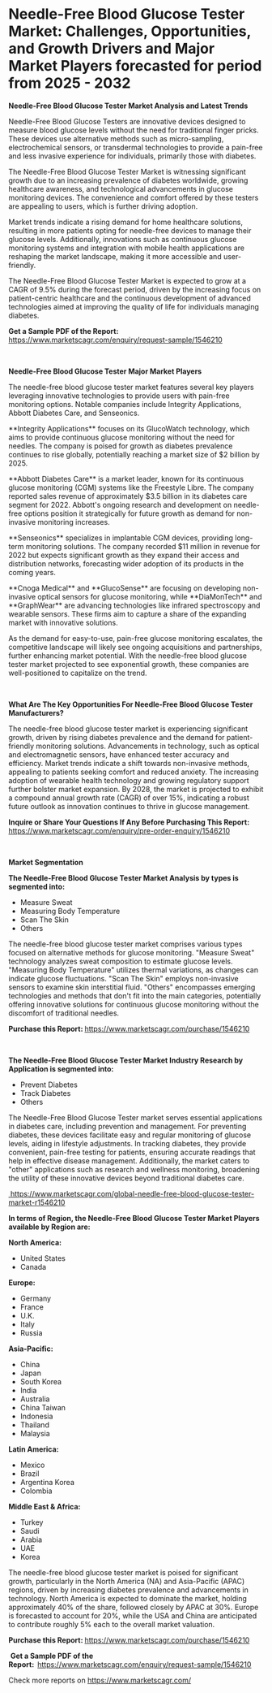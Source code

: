 <p><h1>Needle-Free Blood Glucose Tester Market: Challenges, Opportunities, and Growth Drivers and Major Market Players forecasted for period from 2025 - 2032</h1></p><p><strong>Needle-Free Blood Glucose Tester Market Analysis and Latest Trends</strong></p>
<p><p>Needle-Free Blood Glucose Testers are innovative devices designed to measure blood glucose levels without the need for traditional finger pricks. These devices use alternative methods such as micro-sampling, electrochemical sensors, or transdermal technologies to provide a pain-free and less invasive experience for individuals, primarily those with diabetes. </p><p>The Needle-Free Blood Glucose Tester Market is witnessing significant growth due to an increasing prevalence of diabetes worldwide, growing healthcare awareness, and technological advancements in glucose monitoring devices. The convenience and comfort offered by these testers are appealing to users, which is further driving adoption. </p><p>Market trends indicate a rising demand for home healthcare solutions, resulting in more patients opting for needle-free devices to manage their glucose levels. Additionally, innovations such as continuous glucose monitoring systems and integration with mobile health applications are reshaping the market landscape, making it more accessible and user-friendly. </p><p>The Needle-Free Blood Glucose Tester Market is expected to grow at a CAGR of 9.5% during the forecast period, driven by the increasing focus on patient-centric healthcare and the continuous development of advanced technologies aimed at improving the quality of life for individuals managing diabetes.</p></p>
<p><strong>Get a Sample PDF of the Report:&nbsp;</strong> <a href="https://www.marketscagr.com/enquiry/request-sample/1546210?utm_campaign=2246&utm_medium=2&utm_source=Github&utm_content=ia&utm_term=09022025&utm_id=needle-free-blood-glucose-tester">https://www.marketscagr.com/enquiry/request-sample/1546210</a></p>
<p>&nbsp;</p>
<p><strong>Needle-Free Blood Glucose Tester Major Market Players</strong></p>
<p><p>The needle-free blood glucose tester market features several key players leveraging innovative technologies to provide users with pain-free monitoring options. Notable companies include Integrity Applications, Abbott Diabetes Care, and Senseonics.</p><p>**Integrity Applications** focuses on its GlucoWatch technology, which aims to provide continuous glucose monitoring without the need for needles. The company is poised for growth as diabetes prevalence continues to rise globally, potentially reaching a market size of $2 billion by 2025.</p><p>**Abbott Diabetes Care** is a market leader, known for its continuous glucose monitoring (CGM) systems like the Freestyle Libre. The company reported sales revenue of approximately $3.5 billion in its diabetes care segment for 2022. Abbott's ongoing research and development on needle-free options position it strategically for future growth as demand for non-invasive monitoring increases.</p><p>**Senseonics** specializes in implantable CGM devices, providing long-term monitoring solutions. The company recorded $11 million in revenue for 2022 but expects significant growth as they expand their access and distribution networks, forecasting wider adoption of its products in the coming years.</p><p>**Cnoga Medical** and **GlucoSense** are focusing on developing non-invasive optical sensors for glucose monitoring, while **DiaMonTech** and **GraphWear** are advancing technologies like infrared spectroscopy and wearable sensors. These firms aim to capture a share of the expanding market with innovative solutions.</p><p>As the demand for easy-to-use, pain-free glucose monitoring escalates, the competitive landscape will likely see ongoing acquisitions and partnerships, further enhancing market potential. With the needle-free blood glucose tester market projected to see exponential growth, these companies are well-positioned to capitalize on the trend.</p></p>
<p>&nbsp;</p>
<p><strong>What Are The Key Opportunities For Needle-Free Blood Glucose Tester Manufacturers?</strong></p>
<p><p>The needle-free blood glucose tester market is experiencing significant growth, driven by rising diabetes prevalence and the demand for patient-friendly monitoring solutions. Advancements in technology, such as optical and electromagnetic sensors, have enhanced tester accuracy and efficiency. Market trends indicate a shift towards non-invasive methods, appealing to patients seeking comfort and reduced anxiety. The increasing adoption of wearable health technology and growing regulatory support further bolster market expansion. By 2028, the market is projected to exhibit a compound annual growth rate (CAGR) of over 15%, indicating a robust future outlook as innovation continues to thrive in glucose management.</p></p>
<p><strong>Inquire or Share Your Questions If Any Before Purchasing This Report:</strong> <a href="https://www.marketscagr.com/enquiry/pre-order-enquiry/1546210?utm_campaign=2246&utm_medium=2&utm_source=Github&utm_content=ia&utm_term=09022025&utm_id=needle-free-blood-glucose-tester">https://www.marketscagr.com/enquiry/pre-order-enquiry/1546210</a></p>
<p>&nbsp;</p>
<p><strong>Market Segmentation</strong></p>
<p><strong>The Needle-Free Blood Glucose Tester Market Analysis by types is segmented into:</strong></p>
<p><ul><li>Measure Sweat</li><li>Measuring Body Temperature</li><li>Scan The Skin</li><li>Others</li></ul></p>
<p><p>The needle-free blood glucose tester market comprises various types focused on alternative methods for glucose monitoring. "Measure Sweat" technology analyzes sweat composition to estimate glucose levels. "Measuring Body Temperature" utilizes thermal variations, as changes can indicate glucose fluctuations. "Scan The Skin" employs non-invasive sensors to examine skin interstitial fluid. "Others" encompasses emerging technologies and methods that don't fit into the main categories, potentially offering innovative solutions for continuous glucose monitoring without the discomfort of traditional needles.</p></p>
<p><strong>Purchase this Report:&nbsp;</strong><a href="https://www.marketscagr.com/purchase/1546210?utm_campaign=2246&utm_medium=2&utm_source=Github&utm_content=ia&utm_term=09022025&utm_id=needle-free-blood-glucose-tester">https://www.marketscagr.com/purchase/1546210</a></p>
<p>&nbsp;</p>
<p><strong>The Needle-Free Blood Glucose Tester Market Industry Research by Application is segmented into:</strong></p>
<p><ul><li>Prevent Diabetes</li><li>Track Diabetes</li><li>Others</li></ul></p>
<p><p>The Needle-Free Blood Glucose Tester market serves essential applications in diabetes care, including prevention and management. For preventing diabetes, these devices facilitate easy and regular monitoring of glucose levels, aiding in lifestyle adjustments. In tracking diabetes, they provide convenient, pain-free testing for patients, ensuring accurate readings that help in effective disease management. Additionally, the market caters to "other" applications such as research and wellness monitoring, broadening the utility of these innovative devices beyond traditional diabetes care.</p></p>
<p><a href="https://www.marketscagr.com/global-needle-free-blood-glucose-tester-market-r1546210?utm_campaign=2246&utm_medium=2&utm_source=Github&utm_content=ia&utm_term=09022025&utm_id=needle-free-blood-glucose-tester">&nbsp;https://www.marketscagr.com/global-needle-free-blood-glucose-tester-market-r1546210</a></p>
<p><strong>In terms of Region, the Needle-Free Blood Glucose Tester Market Players available by Region are:</strong></p>
<p>
    <p> <strong> North America: </strong>
        <ul>
            <li>United States</li>
            <li>Canada</li>
        </ul>
        </p> 
    <p> <strong> Europe: </strong>
        <ul>
            <li>Germany</li>
            <li>France</li>
            <li>U.K.</li>
            <li>Italy</li>
            <li>Russia</li>
        </ul>
        </p> 
    <p> <strong> Asia-Pacific: </strong>
        <ul>
            <li>China</li>
            <li>Japan</li>
            <li>South Korea</li>
            <li>India</li>
            <li>Australia</li>
            <li>China Taiwan</li>
            <li>Indonesia</li>
            <li>Thailand</li>
            <li>Malaysia</li>
        </ul>
        </p> 
    <p> <strong> Latin America: </strong>
        <ul>
            <li>Mexico</li>
            <li>Brazil</li>
            <li>Argentina Korea</li>
            <li>Colombia</li>
        </ul>
        </p> 
    <p> <strong> Middle East & Africa: </strong>
        <ul>
            <li>Turkey</li>
            <li>Saudi</li>
            <li>Arabia</li>
            <li>UAE</li>
            <li>Korea</li>
        </ul>
    </p>
    </p>
<p><p>The needle-free blood glucose tester market is poised for significant growth, particularly in the North America (NA) and Asia-Pacific (APAC) regions, driven by increasing diabetes prevalence and advancements in technology. North America is expected to dominate the market, holding approximately 40% of the share, followed closely by APAC at 30%. Europe is forecasted to account for 20%, while the USA and China are anticipated to contribute roughly 5% each to the overall market valuation.</p></p>
<p><strong>Purchase this Report: </strong><a href="https://www.marketscagr.com/purchase/1546210?utm_campaign=2246&utm_medium=2&utm_source=Github&utm_content=ia&utm_term=09022025&utm_id=needle-free-blood-glucose-tester">https://www.marketscagr.com/purchase/1546210</a></p>
<p>&nbsp;<strong>Get a Sample PDF of the Report:&nbsp;&nbsp;</strong><a href="https://www.marketscagr.com/enquiry/request-sample/1546210?utm_campaign=2246&utm_medium=2&utm_source=Github&utm_content=ia&utm_term=09022025&utm_id=needle-free-blood-glucose-tester">https://www.marketscagr.com/enquiry/request-sample/1546210</a></p>
<p><strong></strong></p>
<p>Check more reports on <a href="https://www.marketscagr.com/?utm_campaign=2246&utm_medium=2&utm_source=Github&utm_content=ia&utm_term=09022025&utm_id=needle-free-blood-glucose-tester">https://www.marketscagr.com/</a></p>